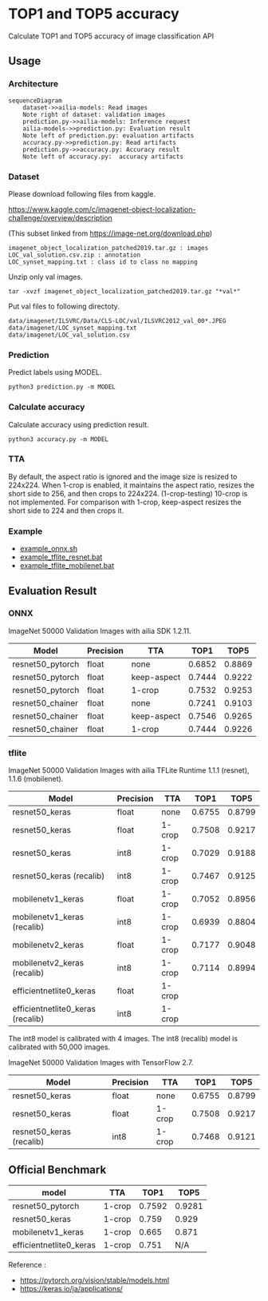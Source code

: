 # TOP1 and TOP5 accuracy

Calculate TOP1 and TOP5 accuracy of image classification API

## Usage

### Architecture

```mermaid
sequenceDiagram
    dataset->>ailia-models: Read images
    Note right of dataset: validation images
    prediction.py->>ailia-models: Inference request
    ailia-models->>prediction.py: Evaluation result
    Note left of prediction.py: evaluation artifacts
    accuracy.py->>prediction.py: Read artifacts
    prediction.py->>accuracy.py: Accuracy result
    Note left of accuracy.py:  accuracy artifacts
```

### Dataset

Please download following files from kaggle.

https://www.kaggle.com/c/imagenet-object-localization-challenge/overview/description

(This subset linked from https://image-net.org/download.php)

```
imagenet_object_localization_patched2019.tar.gz : images
LOC_val_solution.csv.zip : annotation
LOC_synset_mapping.txt : class id to class no mapping
```

Unzip only val images.

```
tar -xvzf imagenet_object_localization_patched2019.tar.gz "*val*"
```

Put val files to following directoty.

```
data/imagenet/ILSVRC/Data/CLS-LOC/val/ILSVRC2012_val_00*.JPEG
data/imagenet/LOC_synset_mapping.txt
data/imagenet/LOC_val_solution.csv
```

### Prediction 

Predict labels using MODEL.

```
python3 prediction.py -m MODEL
```

### Calculate accuracy

Calculate accuracy using prediction result.

```
python3 accuracy.py -m MODEL
```

### TTA

By default, the aspect ratio is ignored and the image size is resized to 224x224. When 1-crop is enabled, it maintains the aspect ratio, resizes the short side to 256, and then crops to 224x224. (1-crop-testing) 10-crop is not implemented. For comparison with 1-crop, keep-aspect resizes the short side to 224 and then crops it.

### Example

- [example_onnx.sh](./example_onnx.sh)
- [example_tflite_resnet.bat](./example_tflite_resnet.bat)
- [example_tflite_mobilenet.bat](./example_tflite_mobilenet.bat)

## Evaluation Result

### ONNX

ImageNet 50000 Validation Images with ailia SDK 1.2.11.

|Model|Precision|TTA|TOP1|TOP5|
|-----|-----|-----|-----|-----|
|resnet50_pytorch|float|none|0.6852|0.8869|
|resnet50_pytorch|float|keep-aspect|0.7444|0.9222|
|resnet50_pytorch|float|1-crop|0.7532|0.9253|
|resnet50_chainer|float|none|0.7241|0.9103|
|resnet50_chainer|float|keep-aspect|0.7546|0.9265|
|resnet50_chainer|float|1-crop|0.7444|0.9226|

### tflite

ImageNet 50000 Validation Images with ailia TFLite Runtime 1.1.1 (resnet), 1.1.6 (mobilenet).

|Model|Precision|TTA|TOP1|TOP5|
|-----|-----|-----|-----|-----|
|resnet50_keras|float|none|0.6755|0.8799|
|resnet50_keras|float|1-crop|0.7508|0.9217|
|resnet50_keras|int8|1-crop|0.7029|0.9188|
|resnet50_keras (recalib)|int8|1-crop|0.7467|0.9125|
|mobilenetv1_keras|float|1-crop|0.7052|0.8956|
|mobilenetv1_keras (recalib)|int8|1-crop|0.6939|0.8804|
|mobilenetv2_keras|float|1-crop|0.7177|0.9048|
|mobilenetv2_keras (recalib)|int8|1-crop|0.7114|0.8994|
|efficientnetlite0_keras|float|1-crop|||
|efficientnetlite0_keras (recalib)|int8|1-crop|||

<!--
|mobilenetv1_keras|int8|1-crop|0.3461|0.5454|
|mobilenetv2_keras|int8|1-crop|0.0014|0.0064|
-->

The int8 model is calibrated with 4 images. The int8 (recalib) model is calibrated with 50,000 images.

ImageNet 50000 Validation Images with TensorFlow 2.7.

|Model|Precision|TTA|TOP1|TOP5|
|-----|-----|-----|-----|-----|
|resnet50_keras|float|none|0.6755|0.8799|
|resnet50_keras|float|1-crop|0.7508|0.9217|
|resnet50_keras (recalib)|int8|1-crop|0.7468|0.9121|

## Official Benchmark

|model|TTA|TOP1|TOP5|
|-----|-----|-----|-----|
|resnet50_pytorch|1-crop|0.7592|0.9281|
|resnet50_keras|1-crop|0.759|0.929|
|mobilenetv1_keras|1-crop|0.665|0.871|
|efficientnetlite0_keras|1-crop|0.751|N/A|

Reference :
- https://pytorch.org/vision/stable/models.html
- https://keras.io/ja/applications/

